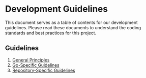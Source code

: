 # Development Guidelines

This document serves as a table of contents for our development guidelines. Please read these documents to understand the coding standards and best practices for this project.

## Guidelines

1.  [General Principles](./development/01-general-principles.md)
2.  [Go-Specific Guidelines](./development/02-go-guidelines.md)
3.  [Repository-Specific Guidelines](./development/03-repository-specific.md)
